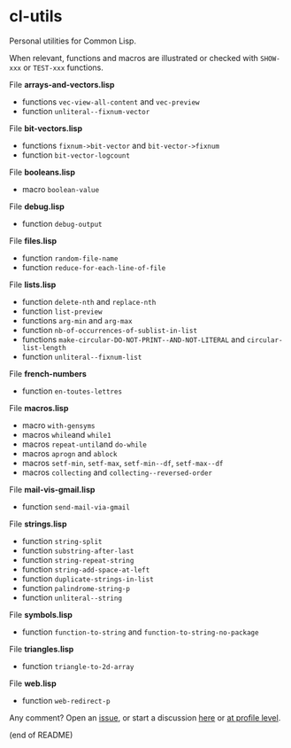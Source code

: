 # cl-utils

Personal utilities for Common Lisp.

When relevant, functions and macros are illustrated or checked with `SHOW-xxx` or `TEST-xxx` functions.

File **arrays-and-vectors.lisp**  
   - functions `vec-view-all-content` and `vec-preview`  
   - function `unliteral--fixnum-vector`
   
File **bit-vectors.lisp**  
   - functions `fixnum->bit-vector` and `bit-vector->fixnum`  
   - function `bit-vector-logcount`

File **booleans.lisp**  
   - macro `boolean-value`
   
File **debug.lisp**  
   - function `debug-output`

File **files.lisp**  
   - function `random-file-name`  
   - function `reduce-for-each-line-of-file`
   
File **lists.lisp**  
   - function `delete-nth` and `replace-nth`  
   - function `list-preview`  
   - functions `arg-min` and `arg-max`  
   - function `nb-of-occurrences-of-sublist-in-list`  
   - functions `make-circular-DO-NOT-PRINT--AND-NOT-LITERAL` and `circular-list-length`  
   - function `unliteral--fixnum-list`
   
File **french-numbers**  
   - function `en-toutes-lettres`
   
File **macros.lisp**  
   - macro `with-gensyms`  
   - macros `while`and `while1`  
   - macros `repeat-until`and `do-while`  
   - macros `aprogn` and `ablock`  
   - macros `setf-min`, `setf-max`, `setf-min--df`, `setf-max--df`  
   - macros `collecting` and `collecting--reversed-order`
   
File **mail-vis-gmail.lisp**  
   - function `send-mail-via-gmail`
   
File **strings.lisp**  
   - function `string-split`  
   - function `substring-after-last`  
   - function `string-repeat-string`  
   - function `string-add-space-at-left`  
   - function `duplicate-strings-in-list`  
   - function `palindrome-string-p`  
   - function `unliteral--string`

File **symbols.lisp**  
   - function `function-to-string` and `function-to-string-no-package`
   
File **triangles.lisp**  
   - function `triangle-to-2d-array`
   
File **web.lisp**  
   - function `web-redirect-p`

Any comment? Open an [issue](https://github.com/occisn/cl-utils/issues), or start a discussion [here](https://github.com/occisn/cl-utils/discussions) or [at profile level](https://github.com/occisn/occisn/discussions).
   
(end of README)

